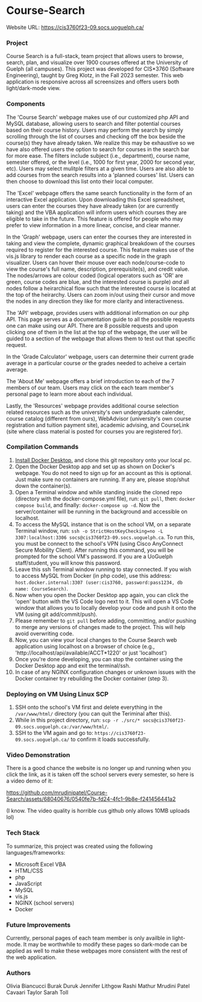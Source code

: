 # Course-Search
Website URL: https://cis3760f23-09.socs.uoguelph.ca/

### Project
Course Search is a full-stack, team project that allows users to browse, search, plan, and visualize over 1900 courses offered at the University of Guelph (all campuses). This project was developed for CIS*3760 (Software Engineering), taught by Greg Klotz, in the Fall 2023 semester. This web application is responsive across all screensizes and offers users both light/dark-mode view. 

### Components
The 'Course Search' webpage makes use of our customized php API and MySQL database, allowing users to search and filter potential courses based on their course history. Users may perform the search by simply scrolling through the list of courses and checking off the box beside the course(s) they have already taken. We realize this may be exhaustive so we have also offered users the option to search for courses in the search bar for more ease. The filters include subject (i.e., department), course name, semester offered, or the level (i.e., 1000 for first year, 2000 for second year, etc). Users may select mulitple filters at a given time. Users are also able to add courses from the search results into a 'planned courses' list. Users can then choose to download this list onto their local computer.

The 'Excel' webpage offers the same search functionality in the form of an interactive Excel application. Upon downloading this Excel spreadsheet, users can enter the courses they have already taken (or are currently taking) and the VBA application will inform users which courses they are eligible to take in the future. This feature is offered for people who may prefer to view information in a more linear, concise, and clear manner.

In the 'Graph' webpage, users can enter the courses they are interested in taking and view the complete, dynamic graphical breakdown of the courses required to register for the interested course. This feature makes use of the vis.js library to render each course as a specific node in the graph visualizer. Users can hover their mouse over each node/course-code to view the course's full name, description, prerequisite(s), and credit value. The nodes/arrows are colour coded (logical operators such as 'OR' are green, course codes are blue, and the interested course is purple) _and_ all nodes follow a heirarchical flow such that the interested course is located at the top of the heirarchy. Users can zoom in/out using their cursor and move the nodes in any direction they like for more clarity and interactiveness.

The 'API' webpage, provides users with additional information on our php API. This page serves as a documentation guide to all the possible requests one can make using our API. There are 8 possible requests and upon clicking one of them in the list at the top of the webpage, the user will be guided to a section of the webpage that allows them to test out that specific request.

In the 'Grade Calculator' webpage, users can determine their current grade average in a particular course _or_ the grades needed to acheive a certain average.

The 'About Me' webpage offers a brief introduction to each of the 7 members of our team. Users may click on the each team member's personal page to learn more about each individual.

Lastly, the 'Resources' webpage provides additional course selection related resources such as the university's own undergraduate calender, course catalog (different from ours), WebAdvisor (university's own course registration and tuition payment site), academic advising, and CourseLink (site where class material is posted for courses you are registered for).

### Compilation Commands
1. [Install Docker Desktop.](https://www.docker.com/products/docker-desktop/) and clone this git repository onto your local pc.
2. Open the Docker Desktop app and set up as shown on Docker's webpage. You do not need to sign up for an account as this is optional. Just make sure no containers are running. If any are, please stop/shut down the container(s).
3. Open a Terminal window and while standing inside the cloned repo (directory with the docker-compose.yml file), run: ```git pull```, then: ```docker compose build```, and finally: ```docker-compose up -d```. Now the server/container will be running in the background and accessible on localhost.
4. To access the MySQL instance that is on the school VM, on a separate Terminal window, run: ```ssh -o StrictHostKeyChecking=no -L 3307:localhost:3306 socs@cis3760f23-09.socs.uoguelph.ca```. To run this, you must be connect to the school's VPN (using Cisco AnyConnect Secure Mobility Client). After running this command, you will be prompted for the school VM's password. If you are a UoGuelph staff/student, you will know this password.
5. Leave this ssh Terminal window running to stay connected. If you wish to access MySQL from Docker (in php code), use this address: ```host.docker.internal:3307 (user:cis3760, password:pass1234, db name: CourseSearch)```.
6. Now when you open the Docker Desktop app again, you can click the 'open' button with the VS Code logo next to it. This will open a VS Code window that allows you to locally develop your code and push it onto the VM (using git add/commit/push).
7. Please remember to ```git pull``` before adding, committing, and/or pushing to merge any versions of changes made to the project. This will help avoid overwriting code.
8. Now, you can view your local changes to the Course Search web application using localhost on a browser of choice (e.g., 'http://localhost/api/available/ACCT*1220' or just 'localhost')
9. Once you're done developing, you can stop the container using the Docker Desktop app and exit the terminal/ssh.
10. In case of any NGINX configuration changes or unknown issues with the Docker container try rebuilding the Docker container (step 3).

### Deploying on VM Using Linux SCP
1. SSH onto the school's VM first and delete everything in the ```/var/www/html/``` directory (you can quit the Teriminal after this).
2. While in this project directory, run: ```scp -r ./src/* socs@cis3760f23-09.socs.uoguelph.ca:/var/www/html/```.
3. SSH to the VM again and go to: ```https://cis3760f23-09.socs.uoguelph.ca/``` to confirm it loads successfully.

### Video Demonstration
There is a good chance the website is no longer up and running when you click the link, as it is taken off the school servers every semester, so here is a video demo of it:

https://github.com/mrudinipatel/Course-Search/assets/68040676/0540fe7b-fd24-4fc1-9b8e-f241456441a2

(I know. The video quality is horrible cus github only allows 10MB uploads lol)

### Tech Stack
To summarize, this project was created using the following languages/frameworks:
* Microsoft Excel VBA
* HTML/CSS
* php
* JavaScript
* MySQL
* vis.js
* NGINX (school servers)
* Docker

### Future Improvements
Currently, personal pages of each team member is only availble in light-mode. It may be worthwhile to modify these pages so dark-mode can be applied as well to make these webpages more consistent with the rest of the web application.

### Authors
Olivia Biancucci
Burak Duruk
Jennifer Lithgow 
Rashi Mathur
Mrudini Patel
Cavaari Taylor
Sarah Toll
